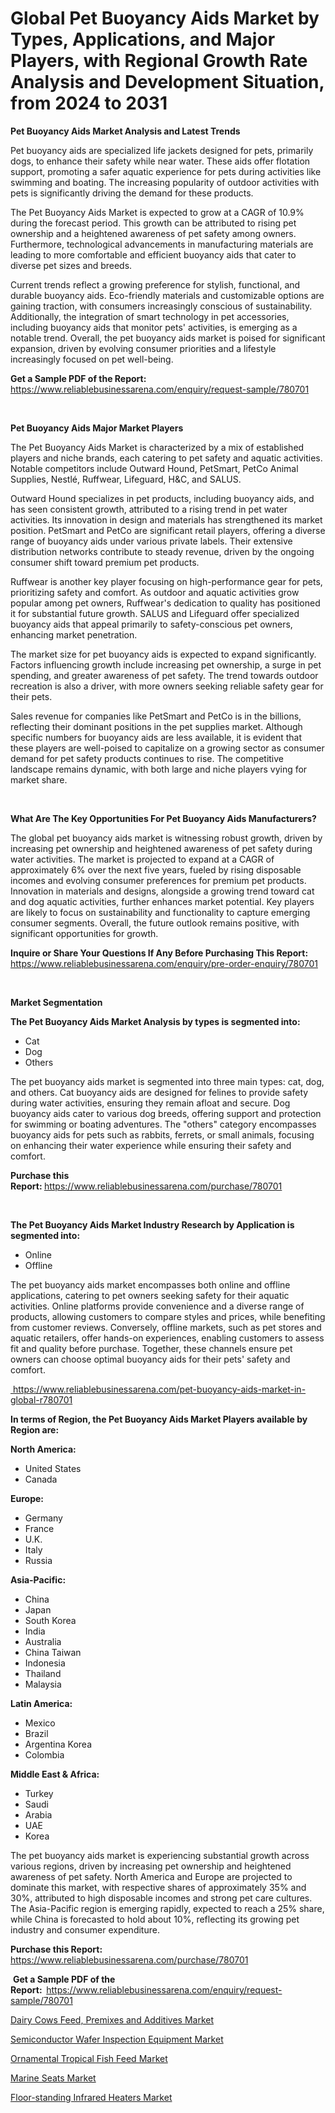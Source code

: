 <p><h1>Global Pet Buoyancy Aids Market by Types, Applications, and Major Players, with Regional Growth Rate Analysis and Development Situation, from 2024 to 2031</h1></p><p><strong>Pet Buoyancy Aids Market Analysis and Latest Trends</strong></p>
<p><p>Pet buoyancy aids are specialized life jackets designed for pets, primarily dogs, to enhance their safety while near water. These aids offer flotation support, promoting a safer aquatic experience for pets during activities like swimming and boating. The increasing popularity of outdoor activities with pets is significantly driving the demand for these products.</p><p>The Pet Buoyancy Aids Market is expected to grow at a CAGR of 10.9% during the forecast period. This growth can be attributed to rising pet ownership and a heightened awareness of pet safety among owners. Furthermore, technological advancements in manufacturing materials are leading to more comfortable and efficient buoyancy aids that cater to diverse pet sizes and breeds.</p><p>Current trends reflect a growing preference for stylish, functional, and durable buoyancy aids. Eco-friendly materials and customizable options are gaining traction, with consumers increasingly conscious of sustainability. Additionally, the integration of smart technology in pet accessories, including buoyancy aids that monitor pets' activities, is emerging as a notable trend. Overall, the pet buoyancy aids market is poised for significant expansion, driven by evolving consumer priorities and a lifestyle increasingly focused on pet well-being.</p></p>
<p><strong>Get a Sample PDF of the Report:&nbsp;</strong> <a href="https://www.reliablebusinessarena.com/enquiry/request-sample/780701?utm_campaign=1444&utm_medium=2&utm_source=Github&utm_content=ia&utm_term=15102024&utm_id=pet-buoyancy-aids">https://www.reliablebusinessarena.com/enquiry/request-sample/780701</a></p>
<p>&nbsp;</p>
<p><strong>Pet Buoyancy Aids Major Market Players</strong></p>
<p><p>The Pet Buoyancy Aids Market is characterized by a mix of established players and niche brands, each catering to pet safety and aquatic activities. Notable competitors include Outward Hound, PetSmart, PetCo Animal Supplies, Nestlé, Ruffwear, Lifeguard, H&C, and SALUS. </p><p>Outward Hound specializes in pet products, including buoyancy aids, and has seen consistent growth, attributed to a rising trend in pet water activities. Its innovation in design and materials has strengthened its market position. PetSmart and PetCo are significant retail players, offering a diverse range of buoyancy aids under various private labels. Their extensive distribution networks contribute to steady revenue, driven by the ongoing consumer shift toward premium pet products.</p><p>Ruffwear is another key player focusing on high-performance gear for pets, prioritizing safety and comfort. As outdoor and aquatic activities grow popular among pet owners, Ruffwear's dedication to quality has positioned it for substantial future growth. SALUS and Lifeguard offer specialized buoyancy aids that appeal primarily to safety-conscious pet owners, enhancing market penetration.</p><p>The market size for pet buoyancy aids is expected to expand significantly. Factors influencing growth include increasing pet ownership, a surge in pet spending, and greater awareness of pet safety. The trend towards outdoor recreation is also a driver, with more owners seeking reliable safety gear for their pets.</p><p>Sales revenue for companies like PetSmart and PetCo is in the billions, reflecting their dominant positions in the pet supplies market. Although specific numbers for buoyancy aids are less available, it is evident that these players are well-poised to capitalize on a growing sector as consumer demand for pet safety products continues to rise. The competitive landscape remains dynamic, with both large and niche players vying for market share.</p></p>
<p>&nbsp;</p>
<p><strong>What Are The Key Opportunities For Pet Buoyancy Aids Manufacturers?</strong></p>
<p><p>The global pet buoyancy aids market is witnessing robust growth, driven by increasing pet ownership and heightened awareness of pet safety during water activities. The market is projected to expand at a CAGR of approximately 6% over the next five years, fueled by rising disposable incomes and evolving consumer preferences for premium pet products. Innovation in materials and designs, alongside a growing trend toward cat and dog aquatic activities, further enhances market potential. Key players are likely to focus on sustainability and functionality to capture emerging consumer segments. Overall, the future outlook remains positive, with significant opportunities for growth.</p></p>
<p><strong>Inquire or Share Your Questions If Any Before Purchasing This Report:</strong> <a href="https://www.reliablebusinessarena.com/enquiry/pre-order-enquiry/780701?utm_campaign=1444&utm_medium=2&utm_source=Github&utm_content=ia&utm_term=15102024&utm_id=pet-buoyancy-aids">https://www.reliablebusinessarena.com/enquiry/pre-order-enquiry/780701</a></p>
<p>&nbsp;</p>
<p><strong>Market Segmentation</strong></p>
<p><strong>The Pet Buoyancy Aids Market Analysis by types is segmented into:</strong></p>
<p><ul><li>Cat</li><li>Dog</li><li>Others</li></ul></p>
<p><p>The pet buoyancy aids market is segmented into three main types: cat, dog, and others. Cat buoyancy aids are designed for felines to provide safety during water activities, ensuring they remain afloat and secure. Dog buoyancy aids cater to various dog breeds, offering support and protection for swimming or boating adventures. The "others" category encompasses buoyancy aids for pets such as rabbits, ferrets, or small animals, focusing on enhancing their water experience while ensuring their safety and comfort.</p></p>
<p><strong>Purchase this Report:&nbsp;</strong><a href="https://www.reliablebusinessarena.com/purchase/780701?utm_campaign=1444&utm_medium=2&utm_source=Github&utm_content=ia&utm_term=15102024&utm_id=pet-buoyancy-aids">https://www.reliablebusinessarena.com/purchase/780701</a></p>
<p>&nbsp;</p>
<p><strong>The Pet Buoyancy Aids Market Industry Research by Application is segmented into:</strong></p>
<p><ul><li>Online</li><li>Offline</li></ul></p>
<p><p>The pet buoyancy aids market encompasses both online and offline applications, catering to pet owners seeking safety for their aquatic activities. Online platforms provide convenience and a diverse range of products, allowing customers to compare styles and prices, while benefiting from customer reviews. Conversely, offline markets, such as pet stores and aquatic retailers, offer hands-on experiences, enabling customers to assess fit and quality before purchase. Together, these channels ensure pet owners can choose optimal buoyancy aids for their pets' safety and comfort.</p></p>
<p><a href="https://www.reliablebusinessarena.com/pet-buoyancy-aids-market-in-global-r780701?utm_campaign=1444&utm_medium=2&utm_source=Github&utm_content=ia&utm_term=15102024&utm_id=pet-buoyancy-aids">&nbsp;https://www.reliablebusinessarena.com/pet-buoyancy-aids-market-in-global-r780701</a></p>
<p><strong>In terms of Region, the Pet Buoyancy Aids Market Players available by Region are:</strong></p>
<p>
    <p> <strong> North America: </strong>
        <ul>
            <li>United States</li>
            <li>Canada</li>
        </ul>
        </p> 
    <p> <strong> Europe: </strong>
        <ul>
            <li>Germany</li>
            <li>France</li>
            <li>U.K.</li>
            <li>Italy</li>
            <li>Russia</li>
        </ul>
        </p> 
    <p> <strong> Asia-Pacific: </strong>
        <ul>
            <li>China</li>
            <li>Japan</li>
            <li>South Korea</li>
            <li>India</li>
            <li>Australia</li>
            <li>China Taiwan</li>
            <li>Indonesia</li>
            <li>Thailand</li>
            <li>Malaysia</li>
        </ul>
        </p> 
    <p> <strong> Latin America: </strong>
        <ul>
            <li>Mexico</li>
            <li>Brazil</li>
            <li>Argentina Korea</li>
            <li>Colombia</li>
        </ul>
        </p> 
    <p> <strong> Middle East & Africa: </strong>
        <ul>
            <li>Turkey</li>
            <li>Saudi</li>
            <li>Arabia</li>
            <li>UAE</li>
            <li>Korea</li>
        </ul>
    </p>
    </p>
<p><p>The pet buoyancy aids market is experiencing substantial growth across various regions, driven by increasing pet ownership and heightened awareness of pet safety. North America and Europe are projected to dominate this market, with respective shares of approximately 35% and 30%, attributed to high disposable incomes and strong pet care cultures. The Asia-Pacific region is emerging rapidly, expected to reach a 25% share, while China is forecasted to hold about 10%, reflecting its growing pet industry and consumer expenditure.</p></p>
<p><strong>Purchase this Report: </strong><a href="https://www.reliablebusinessarena.com/purchase/780701?utm_campaign=1444&utm_medium=2&utm_source=Github&utm_content=ia&utm_term=15102024&utm_id=pet-buoyancy-aids">https://www.reliablebusinessarena.com/purchase/780701</a></p>
<p>&nbsp;<strong>Get a Sample PDF of the Report:&nbsp;&nbsp;</strong><a href="https://www.reliablebusinessarena.com/enquiry/request-sample/780701?utm_campaign=1444&utm_medium=2&utm_source=Github&utm_content=ia&utm_term=15102024&utm_id=pet-buoyancy-aids">https://www.reliablebusinessarena.com/enquiry/request-sample/780701</a></p>
<p><strong></strong></p>
<p><p><a href="https://www.linkedin.com/pulse/global-dairy-cows-feed-premixes-additives-market-focus-product-zjsqe?utm_campaign=1444&utm_medium=2&utm_source=Github&utm_content=ia&utm_term=15102024&utm_id=pet-buoyancy-aids">Dairy Cows Feed, Premixes and Additives Market</a></p><p><a href="https://issuu.com/reportprime-2/docs/semiconductor-wafer-inspection-equi_fbddb920a85b8c?utm_campaign=1444&utm_medium=2&utm_source=Github&utm_content=ia&utm_term=15102024&utm_id=pet-buoyancy-aids">Semiconductor Wafer Inspection Equipment Market</a></p><p><a href="https://www.linkedin.com/pulse/ornamental-tropical-fish-feed-industry-sector-new-technologies-di2he?utm_campaign=1444&utm_medium=2&utm_source=Github&utm_content=ia&utm_term=15102024&utm_id=pet-buoyancy-aids">Ornamental Tropical Fish Feed Market</a></p><p><a href="https://issuu.com/reportprime-2/docs/marine-seats-market-size-2030.pptx_93d4a9057f76b5?utm_campaign=1444&utm_medium=2&utm_source=Github&utm_content=ia&utm_term=15102024&utm_id=pet-buoyancy-aids">Marine Seats Market</a></p><p><a href="https://github.com/mabutironaldo/Market-Research-Report-List-6/blob/main/floor-standing-infrared-heaters-market.md?utm_campaign=1444&utm_medium=2&utm_source=Github&utm_content=ia&utm_term=15102024&utm_id=pet-buoyancy-aids">Floor-standing Infrared Heaters Market</a></p></p>
